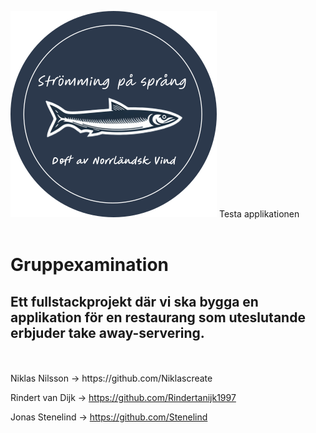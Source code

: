 [![Herring](./takeaway-frontend/takeAwayApp/public/img/rundLogga.svg)](http://herringbucket.s3-website.eu-north-1.amazonaws.com)
Testa applikationen
<br>
<br>

# Gruppexamination
## Ett fullstackprojekt där vi ska bygga en applikation för en restaurang som uteslutande erbjuder take away-servering.


<br>
<br>
Niklas Nilsson -> https://github.com/Niklascreate 

Rindert van Dijk -> https://github.com/Rindertanijk1997

Jonas Stenelind -> https://github.com/Stenelind
